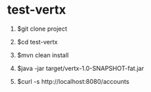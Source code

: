# test-vertx

1. $git clone project
2. $cd test-vertx
3. $mvn clean install
4. $java -jar target/vertx-1.0-SNAPSHOT-fat.jar



5. $curl -s http://localhost:8080/accounts
